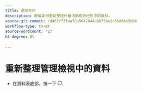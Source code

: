 ```yaml
---
title: 選取多列
description: 瞭解如何重新整理行銷活動管理檢視中的資料。
source-git-commit: cd461f73f4a70a5647844a6075ba1c65d64a9b04
workflow-type: tm+mt
source-wordcount: '27'
ht-degree: 0%

---
```


# 重新整理管理檢視中的資料

* 在資料表底部，按一下 ![重新整理](/help/search-social-commerce/assets/refresh.png).
